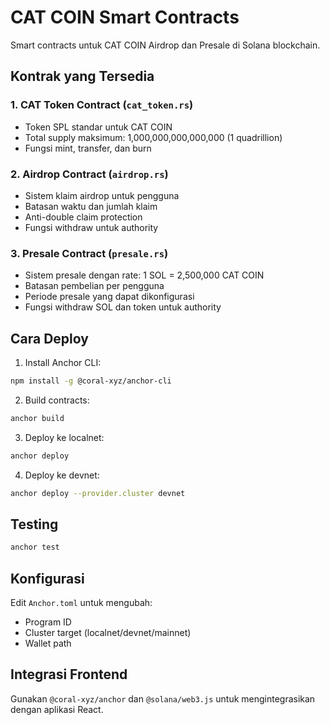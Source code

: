 # CAT COIN Smart Contracts

Smart contracts untuk CAT COIN Airdrop dan Presale di Solana blockchain.

## Kontrak yang Tersedia

### 1. CAT Token Contract (`cat_token.rs`)
- Token SPL standar untuk CAT COIN
- Total supply maksimum: 1,000,000,000,000,000 (1 quadrillion)
- Fungsi mint, transfer, dan burn

### 2. Airdrop Contract (`airdrop.rs`)
- Sistem klaim airdrop untuk pengguna
- Batasan waktu dan jumlah klaim
- Anti-double claim protection
- Fungsi withdraw untuk authority

### 3. Presale Contract (`presale.rs`)
- Sistem presale dengan rate: 1 SOL = 2,500,000 CAT COIN
- Batasan pembelian per pengguna
- Periode presale yang dapat dikonfigurasi
- Fungsi withdraw SOL dan token untuk authority

## Cara Deploy

1. Install Anchor CLI:
```bash
npm install -g @coral-xyz/anchor-cli
```

2. Build contracts:
```bash
anchor build
```

3. Deploy ke localnet:
```bash
anchor deploy
```

4. Deploy ke devnet:
```bash
anchor deploy --provider.cluster devnet
```

## Testing

```bash
anchor test
```

## Konfigurasi

Edit `Anchor.toml` untuk mengubah:
- Program ID
- Cluster target (localnet/devnet/mainnet)
- Wallet path

## Integrasi Frontend

Gunakan `@coral-xyz/anchor` dan `@solana/web3.js` untuk mengintegrasikan dengan aplikasi React.